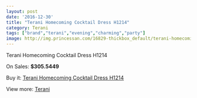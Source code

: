 ```yaml
---
layout: post
date: '2016-12-30'
title: "Terani Homecoming Cocktail Dress H1214"
category: Terani
tags: ["brand","terani","evening","charming","party"]
image: http://img.princessan.com/16829-thickbox_default/terani-homecoming-cocktail-dress-h1214.jpg
---
```

Terani Homecoming Cocktail Dress H1214

On Sales: **$305.5449**
<a href="https://www.princessan.com/en/terani/7956-terani-homecoming-cocktail-dress-h1214.html"><amp-img layout="responsive" width="600" height="600" src="//img.princessan.com/16829-thickbox_default/terani-homecoming-cocktail-dress-h1214.jpg" alt="Terani Homecoming Cocktail Dress H1214 0" /></a>
<a href="https://www.princessan.com/en/terani/7956-terani-homecoming-cocktail-dress-h1214.html"><amp-img layout="responsive" width="600" height="600" src="//img.princessan.com/16830-thickbox_default/terani-homecoming-cocktail-dress-h1214.jpg" alt="Terani Homecoming Cocktail Dress H1214 1" /></a>

Buy it: [Terani Homecoming Cocktail Dress H1214](https://www.princessan.com/en/terani/7956-terani-homecoming-cocktail-dress-h1214.html "Terani Homecoming Cocktail Dress H1214")

View more: [Terani](https://www.princessan.com/en/64-terani "Terani")